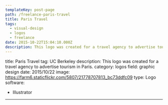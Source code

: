 ```yaml
---
templateKey: post-page
path: /freelance-paris-travel
title: Paris Travel
tags:
  - visual-design
  - logos
  - freelance
date: 2015-10-22T15:04:10.000Z
description: This logo was created for a travel agency to advertise tourism in Paris.
---
```


title: Paris Travel
tag: UC Berkeley
description: This logo was created for a travel agency to advertise tourism in Paris.
category: logos
field: graphic design
date: 2015/10/22
image: https://farm6.staticflickr.com/5807/21778707813_bc73ddfc09
type: Logo
software:
- Illustrator
---
